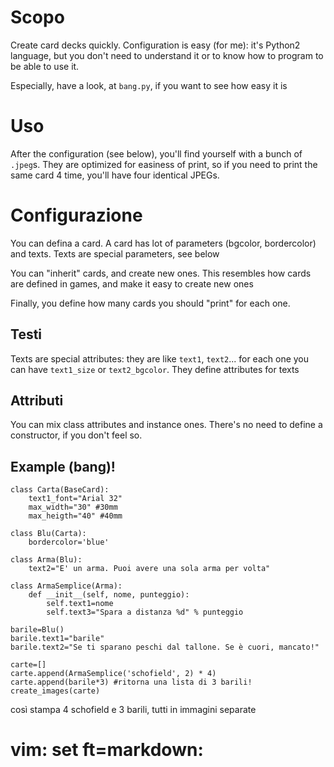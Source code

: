 
Scopo
======

Create card decks quickly.
Configuration is easy (for me): it's Python2 language, but you don't need to
understand it or to know how to program to be able to use it.

Especially, have a look, at `bang.py`, if you want to see how easy it is

Uso
====

After the configuration (see below), you'll find yourself with a bunch of
`.jpeg`s. They are optimized for easiness of print, so if you need to print the
same card 4 time, you'll have four identical JPEGs.

Configurazione
===============

You can defina a card. A card has lot of parameters (bgcolor, bordercolor) and
texts. Texts are special parameters, see below

You can "inherit" cards, and create new ones. This resembles how cards are
defined in games, and make it easy to create new ones

Finally, you define how many cards you should "print" for each one.

Testi
------

Texts are special attributes: they are like `text1`, `text2`...
for each one you can have `text1_size` or `text2_bgcolor`. They define
attributes for texts

Attributi
---------

You can mix class attributes and instance ones.
There's no need to define a constructor, if you don't feel so.

Example (bang)!
-------

	class Carta(BaseCard):
		text1_font="Arial 32"
		max_width="30" #30mm
		max_heigth="40" #40mm

	class Blu(Carta):
		bordercolor='blue'

	class Arma(Blu):
		text2="E' un arma. Puoi avere una sola arma per volta"

	class ArmaSemplice(Arma):
		def __init__(self, nome, punteggio):
			self.text1=nome
			self.text3="Spara a distanza %d" % punteggio

	barile=Blu()
	barile.text1="barile"
	barile.text2="Se ti sparano peschi dal tallone. Se è cuori, mancato!"

	carte=[]
	carte.append(ArmaSemplice('schofield', 2) * 4)
	carte.append(barile*3) #ritorna una lista di 3 barili!
	create_images(carte)

così stampa 4 schofield e 3 barili, tutti in immagini separate


# vim: set ft=markdown:
